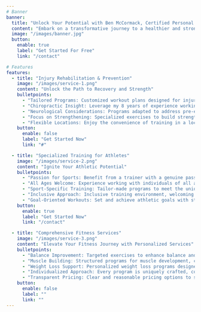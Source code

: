 ```yaml
---
# Banner
banner:
  title: "Unlock Your Potential with Ben McCormack, Certified Personal Trainer"
  content: "Embark on a transformative journey to a healthier and stronger you! 🏋️‍♂️ With a Bachelor's degree in Exercise Science and 8 years of experience working with chiropractic patients, I am thrilled to bring my expertise to the Wheeling area. As a Certified Personal Trainer I specialize in personalized training services and exercise classes, and now I'm ready to serve you in a location of your choice, even your own home!"
  image: "/images/banner.jpg"
  button:
    enable: true
    label: "Get Started For Free"
    link: "/contact"

# Features
features:
  - title: "Injury Rehabilitation & Prevention"
    image: "/images/service-1.png"
    content: "Unlock the Path to Recovery and Strength"
    bulletpoints:
      - "Tailored Programs: Customized workout plans designed for injury rehabilitation and prevention."
      - "Chiropractic Insight: Leverage my 8 years of experience working with chiropractic patients for a holistic approach."
      - "Neurological Considerations: Programs adapted to address pre-existing neurological limitations for a safe and effective fitness journey."
      - "Focus on Strengthening: Specialized exercises to build strength and resilience, promoting overall well-being."
      - "Flexible Locations: Enjoy the convenience of training in a location of your choice, making fitness accessible."
    button:
      enable: false
      label: "Get Started Now"
      link: "#"

  - title: "Specialized Training for Athletes"
    image: "/images/service-2.png"
    content: "Ignite Your Athletic Potential"
    bulletpoints:
      - "Passion for Sports: Benefit from a trainer with a genuine passion for sports, enhancing your athletic performance."
      - "All Ages Welcome: Experience working with individuals of all ages, from adolescents to the elderly."
      - "Sport-Specific Training: Tailor-made programs to meet the unique needs of athletes, focusing on sport-specific training."
      - "Inclusive Approach: Inclusive training environment, welcoming men and women of diverse backgrounds and fitness levels."
      - "Goal-Oriented Workouts: Set and achieve athletic goals with structured and goal-oriented workout sessions."
    button:
      enable: true
      label: "Get Started Now"
      link: "/contact"

  - title: "Comprehensive Fitness Services"
    image: "/images/service-3.png"
    content: "Elevate Your Fitness Journey with Personalized Services"
    bulletpoints:
      - "Balance Improvement: Targeted exercises to enhance balance and stability for better functional movement."
      - "Muscle Building: Structured programs for muscle development, catering to individuals with various fitness objectives."
      - "Weight Loss Support: Personalized weight loss programs designed to meet your individual goals."
      - "Individualized Approach: Every program is uniquely crafted, considering your specific needs and preferences."
      - "Transparent Pricing: Clear and reasonable pricing options to suit your budget and fitness aspirations."
    button:
      enable: false
      label: ""
      link: ""
---
```


